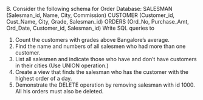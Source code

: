 B. Consider the following schema for Order Database:
SALESMAN (Salesman_id, Name, City, Commission)
CUSTOMER (Customer_id, Cust_Name, City, Grade,
Salesman_id)
ORDERS (Ord_No, Purchase_Amt, Ord_Date, Customer_id,
Salesman_id) Write SQL queries to
1. Count the customers with grades above Bangalore’s average.
2. Find the name and numbers of all salesmen who had more than one customer.
3. List all salesmen and indicate those who have and don’t have customers in their cities
(Use UNION operation.)
4. Create a view that finds the salesman who has the customer with the highest order of a
day.
5. Demonstrate the DELETE operation by removing salesman with id 1000. All his orders
must also be deleted.
